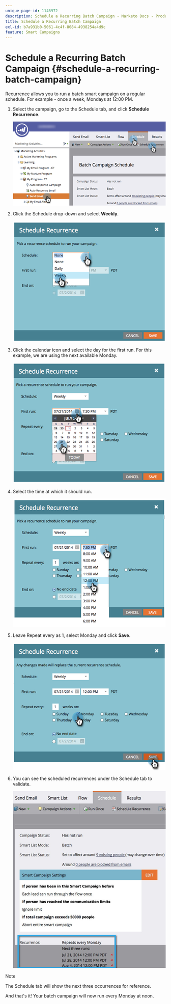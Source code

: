 ```yaml
---
unique-page-id: 1146972
description: Schedule a Recurring Batch Campaign - Marketo Docs - Product Documentation
title: Schedule a Recurring Batch Campaign
exl-id: b7a931b0-5061-4c4f-8084-4938254a4d9c
feature: Smart Campaigns
---
```

# Schedule a Recurring Batch Campaign {#schedule-a-recurring-batch-campaign}

Recurrence allows you to run a batch smart campaign on a regular schedule. For example - once a week, Mondays at 12:00 PM.

1. Select the campaign, go to the Schedule tab, and click **Schedule Recurrence**.

   ![](assets/recurrencehands-sendemail.png)

1. Click the Schedule drop-down and select **Weekly**.

   ![](assets/image2014-9-22-11-3a41-3a42.png)

1. Click the calendar icon and select the day for the first run. For this example, we are using the next available Monday.

   ![](assets/image2014-9-22-11-3a41-3a46.png)

1. Select the time at which it should run.

   ![](assets/image2014-9-22-11-3a41-3a49.png)

1. Leave Repeat every as 1, select Monday and click **Save**.

   ![](assets/image2014-9-22-11-3a41-3a53.png)

1. You can see the scheduled recurrences under the Schedule tab to validate.

   ![](assets/recurrence.jpg)

>[!NOTE]
>
>The Schedule tab will show the next three occurrences for reference.

And that's it! Your batch campaign will now run every Monday at noon.
